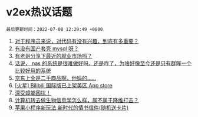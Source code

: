 # v2ex热议话题

`最后更新时间：2022-07-08 12:29:49 +0800`

1. [对于程序员来说，对代码有没有兴趣，到底有多重要？](https://www.v2ex.com/t/864647)
1. [有没有国产套壳 mysql 呀？](https://www.v2ex.com/t/864650)
1. [有老哥分享下最近的就业市场吗？](https://www.v2ex.com/t/864676)
1. [话说， nas 的系统是很难做好吗，还是咋了，为啥好像至今还是只有群晖一个比较好用的系统](https://www.v2ex.com/t/864712)
1. [京东上全是二手商品啊，他妈的……](https://www.v2ex.com/t/864648)
1. [[火星] Bilibili 国际版已上架美区 App store](https://www.v2ex.com/t/864812)
1. [深受蟑螂困扰！](https://www.v2ex.com/t/864798)
1. [计算机转去做生物信息学怎么样，属不属于降维打击？](https://www.v2ex.com/t/864652)
1. [苹果小程序新玩法,新时代的情书信件(随机送卡片)](https://www.v2ex.com/t/864835)

